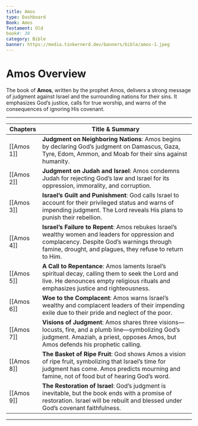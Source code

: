 ```yaml
---
title: Amos
type: Dashboard
Book: Amos
Testament: Old
book#: 30
category: Bible
banner: https://media.tinkernerd.dev/banners/bible/amos-1.jpeg
---
```

# Amos Overview

The book of **Amos**, written by the prophet Amos, delivers a strong message of judgment against Israel and the surrounding nations for their sins. It emphasizes God’s justice, calls for true worship, and warns of the consequences of ignoring His covenant.

---

| Chapters | Title & Summary |
|---------|-----------------|
| [[Amos 1]] | **Judgment on Neighboring Nations**: Amos begins by declaring God’s judgment on Damascus, Gaza, Tyre, Edom, Ammon, and Moab for their sins against humanity. |
| [[Amos 2]] | **Judgment on Judah and Israel**: Amos condemns Judah for rejecting God’s law and Israel for its oppression, immorality, and corruption. |
| [[Amos 3]] | **Israel’s Guilt and Punishment**: God calls Israel to account for their privileged status and warns of impending judgment. The Lord reveals His plans to punish their rebellion. |
| [[Amos 4]] | **Israel’s Failure to Repent**: Amos rebukes Israel’s wealthy women and leaders for oppression and complacency. Despite God’s warnings through famine, drought, and plagues, they refuse to return to Him. |
| [[Amos 5]] | **A Call to Repentance**: Amos laments Israel’s spiritual decay, calling them to seek the Lord and live. He denounces empty religious rituals and emphasizes justice and righteousness. |
| [[Amos 6]] | **Woe to the Complacent**: Amos warns Israel’s wealthy and complacent leaders of their impending exile due to their pride and neglect of the poor. |
| [[Amos 7]] | **Visions of Judgment**: Amos shares three visions—locusts, fire, and a plumb line—symbolizing God’s judgment. Amaziah, a priest, opposes Amos, but Amos defends his prophetic calling. |
| [[Amos 8]] | **The Basket of Ripe Fruit**: God shows Amos a vision of ripe fruit, symbolizing that Israel’s time for judgment has come. Amos predicts mourning and famine, not of food but of hearing God’s word. |
| [[Amos 9]] | **The Restoration of Israel**: God’s judgment is inevitable, but the book ends with a promise of restoration. Israel will be rebuilt and blessed under God’s covenant faithfulness. |

---

